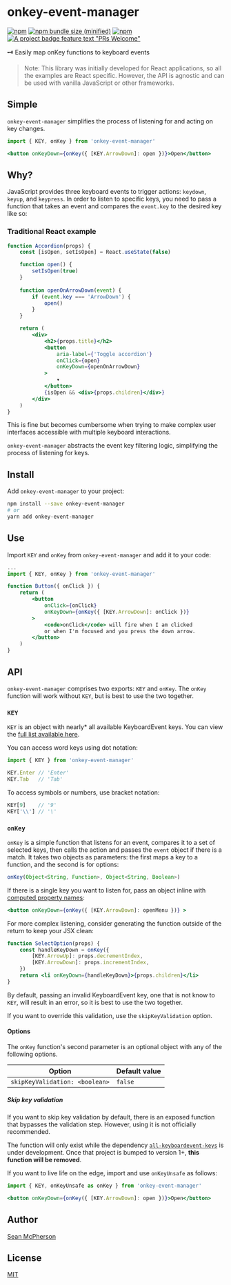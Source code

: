 # onkey-event-manager
[![npm](https://img.shields.io/npm/v/onkey-event-manager.svg)](https://npmjs.com/package/onkey-event-manager) [![npm bundle size (minified)](https://img.shields.io/bundlephobia/min/onkey-event-manager.svg)](https://npmjs.com/package/onkey-event-manager) [![npm](https://img.shields.io/npm/dt/onkey-event-manager.svg)](https://npmjs.com/package/onkey-event-manager) [![A project badge feature text "PRs Welcome"](https://img.shields.io/badge/PRs-welcome-brightgreen.svg?style=flat)](http://makeapullrequest.com)

🗝 Easily map onKey functions to keyboard events

> Note: This library was initially developed for React applications, so all the examples are React specific. However, the API is agnostic and can be used with vanilla JavaScript or other frameworks.

## Simple

`onkey-event-manager` simplifies the process of listening for and acting on key changes.

```jsx
import { KEY, onKey } from 'onkey-event-manager'

<button onKeyDown={onKey({ [KEY.ArrowDown]: open })}>Open</button>
```

## Why?
JavaScript provides three keyboard events to trigger actions: `keydown`, `keyup`, and `keypress`. In order to listen to specific keys, you need to pass a function that takes an event and compares the `event.key` to the desired key like so:

### Traditional React example

```jsx
function Accordion(props) {
    const [isOpen, setIsOpen] = React.useState(false)

    function open() {
        setIsOpen(true)
    }
    
    function openOnArrowDown(event) {
        if (event.key === 'ArrowDown') {
            open()
        }
    }

    return (
        <div>
            <h2>{props.title}</h2>
            <button
                aria-label={'Toggle accordion'}
                onClick={open}
                onKeyDown={openOnArrowDown}
            >
                ▾
            </button>
            {isOpen && <div>{props.children}</div>}
        </div>
    )
}
```
This is fine but becomes cumbersome when trying to make complex user interfaces accessible with multiple keyboard interactions.

`onkey-event-manager` abstracts the event key filtering logic, simplifying the process of listening for keys.

## Install
Add `onkey-event-manager` to your project:

```sh
npm install --save onkey-event-manager
# or
yarn add onkey-event-manager
```

## Use

Import `KEY` and `onKey` from `onkey-event-manager` and add it to your code:

```jsx
...
import { KEY, onKey } from 'onkey-event-manager'

function Button({ onClick }) {
    return (
        <button
            onClick={onClick}
            onKeyDown={onKey({ [KEY.ArrowDown]: onClick })}
        >
            <code>onClick</code> will fire when I am clicked
            or when I'm focused and you press the down arrow.
        </button>
    )
}
```

## API

`onkey-event-manager` comprises two exports: `KEY` and `onKey`. The `onKey` function will work without `KEY`, but is best to use the two together.

### `KEY`
`KEY` is an object with nearly\* all available KeyboardEvent keys. You can view the [full list available here](https://npmjs.org/package/all-keyboardevent-keys).

You can access word keys using dot notation:

```js
import { KEY } from 'onkey-event-manager'

KEY.Enter // 'Enter'
KEY.Tab   // 'Tab'
```

To access symbols or numbers, use bracket notation:

```js
KEY[9]    // '9'
KEY['\\'] // '\'
```

### `onKey`

`onKey` is a simple function that listens for an event, compares it to a set of selected keys, then calls the action and passes the `event` object if there is a match. It takes two objects as parameters: the first maps a key to a function, and the second is for options:

```js
onKey(Object<String, Function>, Object<String, Boolean>)
```
If there is a single key you want to listen for, pass an object inline with [computed property names](https://developer.mozilla.org/en-US/docs/Web/JavaScript/Reference/Operators/Object_initializer#Computed_property_names):

```jsx
<button onKeyDown={onKey({ [KEY.ArrowDown]: openMenu })} >
```

For more complex listening, consider generating the function outside of the return to keep your JSX clean:

```jsx
function SelectOption(props) {
    const handleKeyDown = onKey({
        [KEY.ArrowUp]: props.decrementIndex,
        [KEY.ArrowDown]: props.incrementIndex,
    })
    return <li onKeyDown={handleKeyDown}>{props.children}</li>
}
```

By default, passing an invalid KeyboardEvent key, one that is not know to `KEY`, will result in an error, so it is best to use the two together.

If you want to override this validation, use the `skipKeyValidation` option.

#### Options

The `onKey` function's second parameter is an optional object with any of the following options.

| Option | Default value |
|---|---|
|`skipKeyValidation: <boolean>` | `false`

##### Skip key validation

If you want to skip key validation by default, there is an exposed function that  bypasses the validation step. However, using it is not officially recommended.

The function will only exist while the dependency [`all-keyboardevent-keys`](https://npmjs.org/package/all-keyboardevent-keys) is under development. Once that project is bumped to version 1+, **this function will be removed**.

If you want to live life on the edge, import and use `onKeyUnsafe` as follows:

```jsx
import { KEY, onKeyUnsafe as onKey } from 'onkey-event-manager'

<button onKeyDown={onKey({ [KEY.ArrowDown]: open })}>Open</button>
```

## Author
[Sean McPherson](https://github.com/seanmcp)

## License

[MIT](/LICENSE)